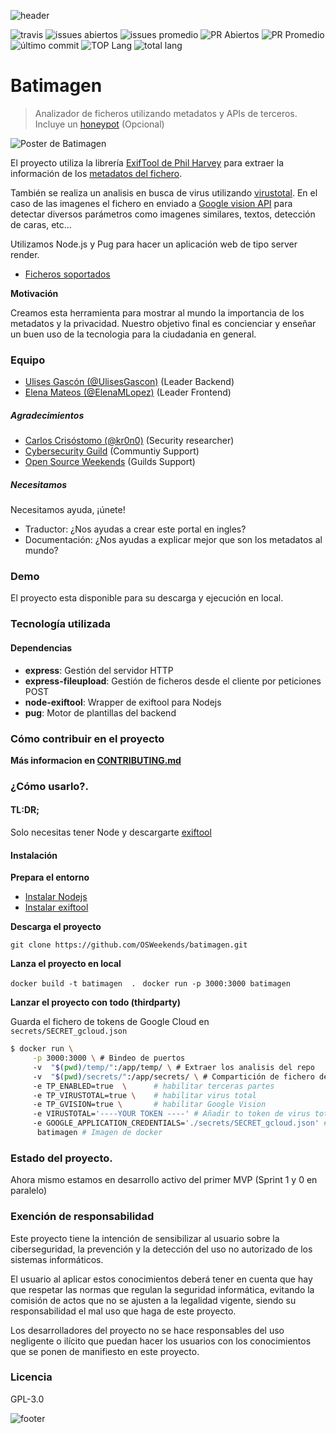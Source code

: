 ![header](.osweekends/img/OSW-project-GitHub-template-header.jpg)


![travis](https://img.shields.io/travis/OSWeekends/batimagen.svg)
![issues abiertos](https://img.shields.io/github/issues/OSWeekends/batimagen.svg)
![issues promedio](https://img.shields.io/issuestats/i/github/OSWeekends/batimagen.svg)
![PR Abiertos](https://img.shields.io/github/issues-pr/OSWeekends/batimagen.svg)
![PR Promedio](https://img.shields.io/issuestats/p/github/OSWeekends/batimagen.svg)
![último commit](https://img.shields.io/github/last-commit/OSWeekends/batimagen/{{RAMA}}.svg)
![TOP Lang](https://img.shields.io/github/languages/top/OSWeekends/batimagen.svg)
![total lang](https://img.shields.io/github/languages/count/OSWeekends/batimagen.svg)

# Batimagen

> Analizador de ficheros utilizando metadatos y APIs de terceros. Incluye un [honeypot](https://es.wikipedia.org/wiki/Honeypot) (Opcional)

![Poster de Batimagen](other/img/logo.png)

El proyecto utiliza la librería [ExifTool de Phil Harvey](https://www.sno.phy.queensu.ca/~phil/exiftool/) para extraer la información de los [metadatos del fichero](https://es.wikipedia.org/wiki/Metadatos).

También se realiza un analisis en busca de virus utilizando [virustotal](https://www.virustotal.com/es/). En el caso de las imagenes el fichero en enviado a [Google vision API](https://cloud.google.com/vision/?hl=es) para detectar diversos parámetros como imagenes similares, textos, detección de caras, etc...

Utilizamos Node.js y Pug para hacer un aplicación web de tipo server render.

- [Ficheros soportados](https://www.sno.phy.queensu.ca/~phil/exiftool/#supported)

**Motivación**

Creamos esta herramienta para mostrar al mundo la importancia de los metadatos y la privacidad. Nuestro objetivo final es concienciar y enseñar un buen uso de la tecnologia para la ciudadania en general.

### Equipo

 - [Ulises Gascón (@UlisesGascon)](https://github.com/ulisesGascon) (Leader Backend)
 - [Elena Mateos (@ElenaMLopez)](https://github.com/ElenaMLopez) (Leader Frontend)


##### Agradecimientos

 - [Carlos Crisóstomo (@kr0n0)](https://github.com/kr0n0) (Security researcher)
 - [Cybersecurity Guild](https://guilds.osweekends.com) (Communtiy Support)
 - [Open Source Weekends](https://osweekends.com) (Guilds Support)

##### Necesitamos

Necesitamos ayuda, ¡únete!

 - Traductor: ¿Nos ayudas a crear este portal en ingles?
 - Documentación: ¿Nos ayudas a explicar mejor que son los metadatos al mundo?

### Demo

El proyecto esta disponible para su descarga y ejecución en local.


### Tecnología utilizada

#### Dependencias
- **express**: Gestión del servidor HTTP
- **express-fileupload**: Gestión de ficheros desde el cliente por peticiones POST
- **node-exiftool**: Wrapper de exiftool para Nodejs
- **pug**: Motor de plantillas del backend
 

### Cómo contribuir en el proyecto

**Más informacion en [CONTRIBUTING.md](CONTRIBUTING.md)**

### ¿Cómo usarlo?.

#### TL:DR;

Solo necesitas tener Node y descargarte [exiftool](https://www.sno.phy.queensu.ca/~phil/exiftool/install.html)

#### Instalación

**Prepara el entorno**
- [Instalar Nodejs](https://nodejs.org/es/download/)
- [Instalar exiftool](https://www.sno.phy.queensu.ca/~phil/exiftool/install.html)

**Descarga el proyecto**

`git clone https://github.com/OSWeekends/batimagen.git`

**Lanza el proyecto en local**

`docker build -t batimagen  . `
`docker run -p 3000:3000 batimagen`

**Lanzar el proyecto con todo (thirdparty)**

Guarda el fichero de tokens de Google Cloud en `secrets/SECRET_gcloud.json`

```bash
$ docker run \
     -p 3000:3000 \ # Bindeo de puertos
     -v  "$(pwd)/temp/":/app/temp/ \ # Extraer los analisis del repo
     -v  "$(pwd)/secrets/":/app/secrets/ \ # Compartición de fichero de credenciales
     -e TP_ENABLED=true  \      # habilitar terceras partes
     -e TP_VIRUSTOTAL=true \    # habilitar virus total
     -e TP_GVISION=true \       # habilitar Google Vision
     -e VIRUSTOTAL='----YOUR TOKEN ----' # Añadir to token de virus total
     -e GOOGLE_APPLICATION_CREDENTIALS='./secrets/SECRET_gcloud.json' # vicular la ruta de los tokens de Google Cloud
      batimagen # Imagen de docker
```


### Estado del proyecto.

Ahora mismo estamos en desarrollo activo del primer MVP (Sprint 1 y 0 en paralelo)

### Exención de responsabilidad

Este proyecto tiene la intención de sensibilizar al usuario sobre la ciberseguridad, la prevención y la detección del uso no autorizado de los sistemas informáticos.

El usuario al aplicar estos conocimientos deberá tener en cuenta que hay que respetar las normas que regulan la seguridad informática, evitando la comisión de actos que no se ajusten a la legalidad vigente, siendo su responsabilidad el mal uso que haga de este proyecto.

Los desarrolladores del proyecto no se hace responsables del uso negligente o ilícito que puedan hacer los usuarios con los conocimientos que se ponen de manifiesto en este proyecto.

### Licencia

GPL-3.0


![footer](.osweekends/img/OSW-project-GitHub-template-footer.jpg)
